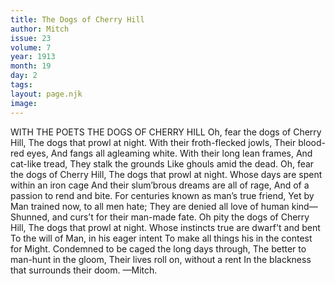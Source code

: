 ```yaml
---
title: The Dogs of Cherry Hill
author: Mitch
issue: 23
volume: 7
year: 1913
month: 19
day: 2
tags:
layout: page.njk
image:
---
```

WITH THE POETS    THE DOGS OF CHERRY HILL    Oh, fear the dogs of Cherry Hill,    The dogs that prowl at night.    With their froth-flecked jowls,    Their blood-red eyes,    And fangs all agleaming white.    With their long lean frames,    And cat-like tread,    They stalk the grounds    Like ghouls amid the dead.    Oh, fear the dogs of Cherry Hill,    The dogs that prowl at night.    Whose days are spent within an iron cage    And their slum’brous dreams are all of rage,    And of a passion to rend and  bite.    For centuries known as man’s true friend,    Yet by Man trained now, to all men hate;    They are denied all love of human kind—    Shunned, and curs’t for their man-made fate.    Oh pity the dogs of Cherry Hill,    The dogs that prowl at night.    Whose instincts true are dwarf't and bent    To the will of Man, in his eager intent    To make all things his in the contest for Might.    Condemned to be caged the long days through,    The better to man-hunt in the gloom,    Their lives roll on, without a rent    In the blackness that surrounds their doom. —Mitch. 




